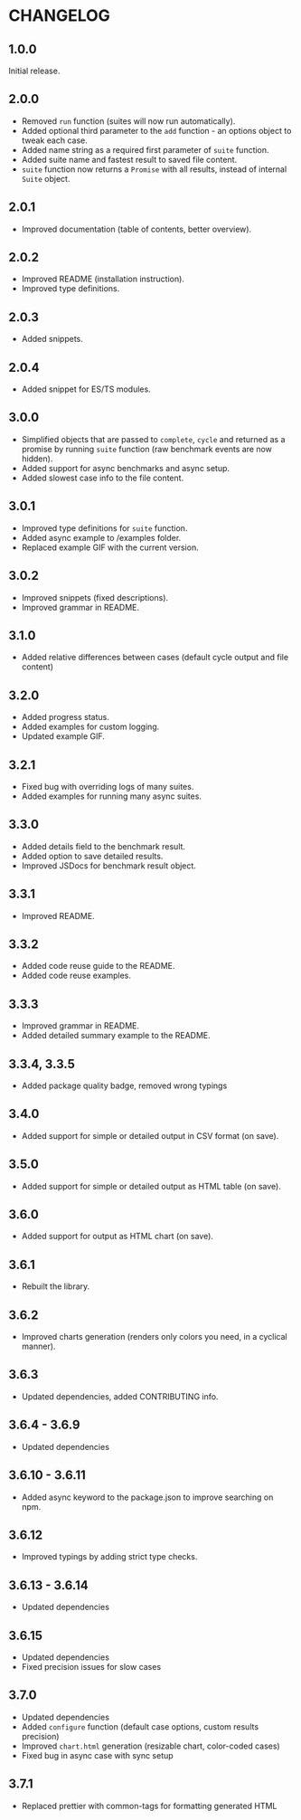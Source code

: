 # CHANGELOG

## 1.0.0

Initial release.

## 2.0.0

- Removed `run` function (suites will now run automatically).
- Added optional third parameter to the `add` function - an options object to tweak each case.
- Added name string as a required first parameter of `suite` function.
- Added suite name and fastest result to saved file content.
- `suite` function now returns a `Promise` with all results, instead of internal `Suite` object.

## 2.0.1

- Improved documentation (table of contents, better overview).

## 2.0.2

- Improved README (installation instruction).
- Improved type definitions.

## 2.0.3

- Added snippets.

## 2.0.4

- Added snippet for ES/TS modules.

## 3.0.0

- Simplified objects that are passed to `complete`, `cycle` and returned as a promise by running `suite` function (raw benchmark events are now hidden).
- Added support for async benchmarks and async setup.
- Added slowest case info to the file content.

## 3.0.1

- Improved type definitions for `suite` function.
- Added async example to /examples folder.
- Replaced example GIF with the current version.

## 3.0.2

- Improved snippets (fixed descriptions).
- Improved grammar in README.

## 3.1.0

- Added relative differences between cases (default cycle output and file content)

## 3.2.0

- Added progress status.
- Added examples for custom logging.
- Updated example GIF.

## 3.2.1

- Fixed bug with overriding logs of many suites.
- Added examples for running many async suites.

## 3.3.0

- Added details field to the benchmark result.
- Added option to save detailed results.
- Improved JSDocs for benchmark result object.

## 3.3.1

- Improved README.

## 3.3.2

- Added code reuse guide to the README.
- Added code reuse examples.

## 3.3.3

- Improved grammar in README.
- Added detailed summary example to the README.

## 3.3.4, 3.3.5

- Added package quality badge, removed wrong typings

## 3.4.0

- Added support for simple or detailed output in CSV format (on save).

## 3.5.0

- Added support for simple or detailed output as HTML table (on save).

## 3.6.0

- Added support for output as HTML chart (on save).

## 3.6.1

- Rebuilt the library.

## 3.6.2

- Improved charts generation (renders only colors you need, in a cyclical manner).

## 3.6.3

- Updated dependencies, added CONTRIBUTING info.

## 3.6.4 - 3.6.9

- Updated dependencies

## 3.6.10 - 3.6.11

- Added async keyword to the package.json to improve searching on npm.

## 3.6.12

- Improved typings by adding strict type checks.

## 3.6.13 - 3.6.14

- Updated dependencies

## 3.6.15

- Updated dependencies
- Fixed precision issues for slow cases

## 3.7.0

- Updated dependencies
- Added `configure` function (default case options, custom results precision)
- Improved `chart.html` generation (resizable chart, color-coded cases)
- Fixed bug in async case with sync setup

## 3.7.1

- Replaced prettier with common-tags for formatting generated HTML
